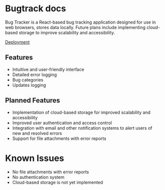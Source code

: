 # Bugtrack docs
Bug Tracker is a React-based bug tracking application designed for use in web browsers, stores data locally. Future plans include implementing cloud-based storage to improve scalability and accessibility.

[Deployment](https://barelyfalse.github.io/react-bugtracker/)

## Features
- Intuitive and user-friendly interface
- Detailed error logging
- Bug categories
- Updates logging

## Planned Features
- Implementation of cloud-based storage for improved scalability and accessibility
- Improved user authentication and access control
- Integration with email and other notification systems to alert users of new and resolved errors
- Support for file attachments with error reports

# Known Issues
- No file attachments with error reports
- No authentication system
- Cloud-based storage is not yet implemented